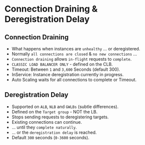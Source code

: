 # Connection Draining & Deregistration Delay

## Connection Draining

- What happens when instances are `unhealthy` ... or deregistered.
- Normally `all connections are closed` & `no new connections` ...
- `Connection draining` allows `in-flight` requests to `complete`.
- `CLASSIC LOAD BALANCER ONLY` - defined on the CLB.
- Timeout: Between `1` and `3,600` Seconds (default 300).
- InService: Instance deregistration currently in progress.
- Auto Scaling waits for all connections to complete or Timeout.

## Deregistration Delay

- Supported on `ALB`, `NLB` and `GWLBs` (subtle differences).
- Defined on the `Target group` - NOT the LB.
- Stops sending requests to deregistering targets.
- Existing connections can continue.
- ... until they `complete naturally`.
- ... or the `deregistration delay` is reached.
- Default `300` seconds (`0-3600` seconds).